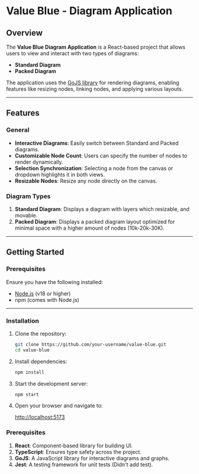 # Value Blue - Diagram Application

## Overview

The **Value Blue Diagram Application** is a React-based project that allows users to view and interact with two types of diagrams:
- **Standard Diagram**
- **Packed Diagram**

The application uses the [GoJS library](https://gojs.net/latest/) for rendering diagrams, enabling features like resizing nodes, linking nodes, and applying various layouts.

---

## Features

### General
- **Interactive Diagrams**: Easily switch between Standard and Packed diagrams.
- **Customizable Node Count**: Users can specify the number of nodes to render dynamically.
- **Selection Synchronization**: Selecting a node from the canvas or dropdown highlights it in both views.
- **Resizable Nodes**: Resize any node directly on the canvas.

### Diagram Types
1. **Standard Diagram**: Displays a diagram with layers which resizable, and movable.
2. **Packed Diagram**: Displays a packed diagram layout optimized for minimal space with a higher amount of nodes (10k-20k-30K).

---

## Getting Started

### Prerequisites
Ensure you have the following installed:
- [Node.js](https://nodejs.org) (v18 or higher)
- npm (comes with Node.js)

---

### Installation

1. Clone the repository:
   ```bash
   git clone https://github.com/your-username/value-blue.git
   cd value-blue

2. Install dependencies:
   ```bash
   npm install

3. Start the development server:
   ```bash
   npm start
4. Open your browser and navigate to:

   [http://localhost:5173](http://localhost:5173)



### Prerequisites
1. **React**: Component-based library for building UI.
2. **TypeScript**: Ensures type safety across the project.
2. **GoJS**: A JavaScript library for interactive diagrams and graphs.
2. **Jest**: A testing framework for unit tests (Didn't add test).

